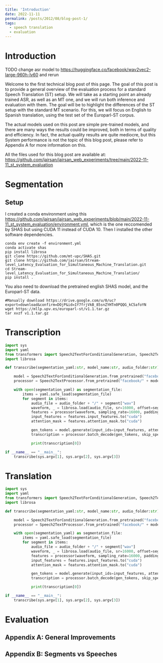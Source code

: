 ```yaml
---
title: 'Introduction'
date: 2022-11-11
permalink: /posts/2012/08/blog-post-1/
tags:
  - speech translation
  - evaluation
---
```

  
# Introduction
TODO change asr model to https://huggingface.co/facebook/wav2vec2-large-960h-lv60 and rerun

Welcome to the first technical blog post of this page. The goal of this post is to provide a general overview of the evaluation process
for a standard Speech Translation (ST) setup. We will take as a starting point an already trained ASR, as well as an MT one,
and we will run both inference and evaluation with them. The goal will be to highlight the differences of the ST
setup with the standard MT scenario. For this, we will focus on English to Spanish translation, using the test set
of the Europarl-ST corpus.

The actual models used on this post are simple pre-trained models, and there are many ways the results could be
improved, both in terms of quality and efficiency. In fact, the actual quality results are quite mediocre, but this System performance is not the topic of this blog post, please refer to Appendix A for more information on this.

All the files used for this blog post are available at: https://github.com/jairsan/jairsan_web_experiments/tree/main/2022-11-11_st_system_evaluation

# Segmentation

## Setup

I created a conda environment using this https://github.com/jairsan/jairsan_web_experiments/blob/main/2022-11-11_st_system_evaluation/environment.yml,
which is the one reccomended by SHAS but using CUDA 11 instead of CUDA 10. Then I installed the other software dependencies.
```shell 
conda env create -f environment.yml
conda activate shas
pip install librosa
git clone https://github.com/mt-upc/SHAS.git
git clone https://github.com/jairsan/Stream-level_Latency_Evaluation_for_Simultaneous_Machine_Translation.git
cd Stream-level_Latency_Evaluation_for_Simultaneous_Machine_Translation/
pip install .
```

You also need to download the pretrained english SHAS model, and the Europarl-ST data.

```shell 
#Manually download https://drive.google.com/u/0/uc?export=download&confirm=DOjP&id=1Y7frjVkB_85snZYHTn0PQQG_kC5afoYN
wget https://mllp.upv.es/europarl-st/v1.1.tar.gz
tar xvzf v1.1.tar.gz
```

# Transcription
```python
import sys
import yaml
from transformers import Speech2TextForConditionalGeneration, Speech2TextProcessor
import librosa

def transcribe(segmentation_yaml:str, model_name:str, audio_folder:str):

    model = Speech2TextForConditionalGeneration.from_pretrained("facebook/" + model_name).to("cuda")
    processor = Speech2TextProcessor.from_pretrained("facebook/" + model_name, do_upper_case=False)

    with open(segmentation_yaml) as segmentation_file:
        items = yaml.safe_load(segmentation_file)
        for segment in items:
            audio_file = audio_folder + "/" + segment["wav"]
            waveform, _ = librosa.load(audio_file, sr=16000, offset=segment["offset"], duration=segment["duration"])
            features = processor(waveform, sampling_rate=16000, padding=True, return_tensors="pt")
            input_features = features.input_features.to("cuda")
            attention_mask = features.attention_mask.to("cuda")

            gen_tokens = model.generate(input_ids=input_features, attention_mask=attention_mask)
            transcription = processor.batch_decode(gen_tokens, skip_special_tokens=True)

            print(transcription[0])

if __name__ == "__main__":
    transcribe(sys.argv[1], sys.argv[2], sys.argv[3])    
```
# Translation
```python
import sys
import yaml
from transformers import Speech2TextForConditionalGeneration, Speech2TextProcessor
import librosa

def transcribe(segmentation_yaml:str, model_name:str, audio_folder:str):

    model = Speech2TextForConditionalGeneration.from_pretrained("facebook/" + model_name).to("cuda")
    processor = Speech2TextProcessor.from_pretrained("facebook/" + model_name, do_upper_case=False)

    with open(segmentation_yaml) as segmentation_file:
        items = yaml.safe_load(segmentation_file)
        for segment in items:
            audio_file = audio_folder + "/" + segment["wav"]
            waveform, _ = librosa.load(audio_file, sr=16000, offset=segment["offset"], duration=segment["duration"])
            features = processor(waveform, sampling_rate=16000, padding=True, return_tensors="pt")
            input_features = features.input_features.to("cuda")
            attention_mask = features.attention_mask.to("cuda")

            gen_tokens = model.generate(input_ids=input_features, attention_mask=attention_mask)
            transcription = processor.batch_decode(gen_tokens, skip_special_tokens=True)

            print(transcription[0])

if __name__ == "__main__":
    transcribe(sys.argv[1], sys.argv[2], sys.argv[3])    
```

# Evaluation

## Appendix A: General Improvements

## Appendix B: Segments vs Speeches